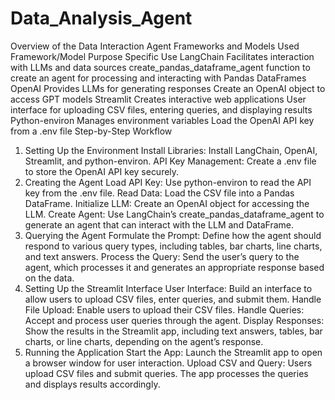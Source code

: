 # Data_Analysis_Agent

Overview of the Data Interaction Agent
Frameworks and Models Used
Framework/Model	Purpose	Specific Use
LangChain	Facilitates interaction with LLMs and data sources	create_pandas_dataframe_agent function to create an agent for processing and interacting with Pandas DataFrames
OpenAI	Provides LLMs for generating responses	Create an OpenAI object to access GPT models
Streamlit	Creates interactive web applications	User interface for uploading CSV files, entering queries, and displaying results
Python-environ	Manages environment variables	Load the OpenAI API key from a .env file
Step-by-Step Workflow
1. Setting Up the Environment
Install Libraries: Install LangChain, OpenAI, Streamlit, and python-environ.
API Key Management: Create a .env file to store the OpenAI API key securely.
2. Creating the Agent
Load API Key: Use python-environ to read the API key from the .env file.
Read Data: Load the CSV file into a Pandas DataFrame.
Initialize LLM: Create an OpenAI object for accessing the LLM.
Create Agent: Use LangChain’s create_pandas_dataframe_agent to generate an agent that can interact with the LLM and DataFrame.
3. Querying the Agent
Formulate the Prompt: Define how the agent should respond to various query types, including tables, bar charts, line charts, and text answers.
Process the Query: Send the user’s query to the agent, which processes it and generates an appropriate response based on the data.
4. Setting Up the Streamlit Interface
User Interface: Build an interface to allow users to upload CSV files, enter queries, and submit them.
Handle File Upload: Enable users to upload their CSV files.
Handle Queries: Accept and process user queries through the agent.
Display Responses: Show the results in the Streamlit app, including text answers, tables, bar charts, or line charts, depending on the agent’s response.
5. Running the Application
Start the App: Launch the Streamlit app to open a browser window for user interaction.
Upload CSV and Query: Users upload CSV files and submit queries. The app processes the queries and displays results accordingly.
